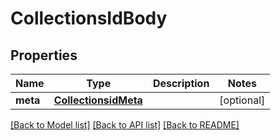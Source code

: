 # CollectionsIdBody

## Properties
Name | Type | Description | Notes
------------ | ------------- | ------------- | -------------
**meta** | [**CollectionsidMeta**](CollectionsidMeta.md) |  | [optional] 

[[Back to Model list]](../README.md#documentation-for-models) [[Back to API list]](../README.md#documentation-for-api-endpoints) [[Back to README]](../README.md)


